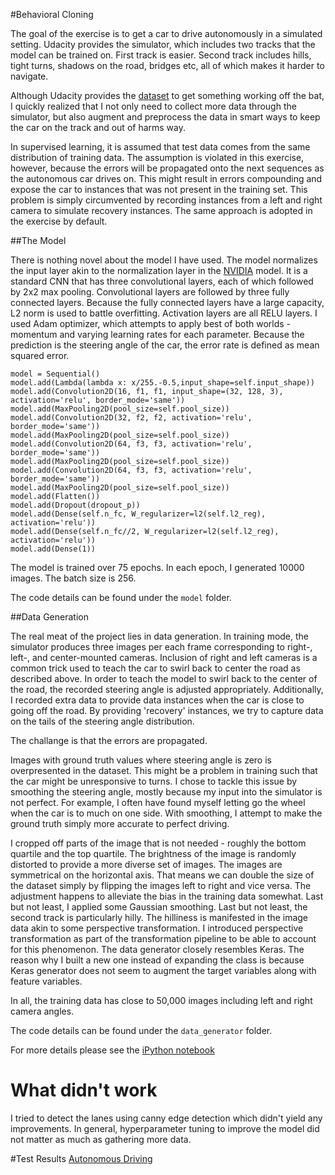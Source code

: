 #Behavioral Cloning

The goal of the exercise is to get a car to drive autonomously in a simulated setting. Udacity provides the simulator, which includes two tracks that the model can be trained on. First track is easier. Second track includes hills, tight turns, shadows on the road, bridges etc, all of which makes it harder to navigate.

Although Udacity provides the [dataset](https://d17h27t6h515a5.cloudfront.net/topher/2016/December/584f6edd_data/data.zip) to get something working off the bat, I quickly realized that I not only need to collect more data through the simulator, but also augment and preprocess the data in smart ways to keep the car on the track and out of harms way.

In supervised learning, it is assumed that test data comes from the same distribution of training data. The assumption is violated in this exercise, however, because the errors will be propagated onto the next sequences as the autonomous car drives on. This might result in errors compounding and expose the car to instances that was not present in the training set. This problem is simply circumvented by recording instances from a left and right camera to simulate recovery instances. The same approach is adopted in the exercise by default.


##The Model

There is nothing novel about the model I have used. The model normalizes the input layer akin to the normalization layer in the [NVIDIA](https://arxiv.org/abs/1604.07316) model. It is a standard CNN that has three convolutional layers, each of which followed by 2x2 max pooling. Convolutional layers are followed by three fully connected layers. Because the fully connected layers have a large capacity, L2 norm is used to battle overfitting. Activation layers are all RELU layers. I used Adam optimizer, which attempts to apply best of both worlds - momentum and varying learning rates for each parameter. Because the prediction is the steering angle of the car, the error rate is defined as mean squared error.

```
model = Sequential()
model.add(Lambda(lambda x: x/255.-0.5,input_shape=self.input_shape))
model.add(Convolution2D(16, f1, f1, input_shape=(32, 128, 3), activation='relu', border_mode='same'))
model.add(MaxPooling2D(pool_size=self.pool_size))
model.add(Convolution2D(32, f2, f2, activation='relu', border_mode='same'))
model.add(MaxPooling2D(pool_size=self.pool_size))
model.add(Convolution2D(64, f3, f3, activation='relu', border_mode='same'))
model.add(MaxPooling2D(pool_size=self.pool_size))
model.add(Convolution2D(64, f3, f3, activation='relu', border_mode='same'))
model.add(MaxPooling2D(pool_size=self.pool_size))
model.add(Flatten())
model.add(Dropout(dropout_p))
model.add(Dense(self.n_fc, W_regularizer=l2(self.l2_reg), activation='relu'))
model.add(Dense(self.n_fc//2, W_regularizer=l2(self.l2_reg), activation='relu'))
model.add(Dense(1))
```

The model is trained over 75 epochs. In each epoch, I generated 10000 images. The batch size is 256.

The code details can be found under the `model` folder.

##Data Generation

The real meat of the project lies in data generation. In training mode, the simulator produces three images per each frame corresponding to right-, left-, and center-mounted cameras. Inclusion of right and left cameras is a common trick used to teach the car to swirl back to center the road as described above. In order to teach the model to swirl back to the center of the road, the recorded steering angle is adjusted appropriately. Additionally, I recorded extra data to provide data instances when the car is close to going off the road. By providing 'recovery' instances, we try to capture data on the tails of the steering angle distribution.

The challange is that the errors are propagated.

Images with ground truth values where steering angle is zero is overpresented in the dataset. This might be a problem in training such that the car might be unresponsive to turns. I chose to tackle this issue by smoothing the steering angle, mostly because my input into the simulator is not perfect. For example, I often have found myself letting go the wheel when the car is to much on one side. With smoothing, I attempt to make the ground truth simply more accurate to perfect driving.

I cropped off parts of the image that is not needed - roughly the bottom quartile and the top quartile. The brightness of the image is randomly distorted to provide a more diverse set of images. The images are symmetrical on the horizontal axis. That means we can double the size of the dataset simply by flipping the images left to right and vice versa. The adjustment happens to alleviate the bias in the training data somewhat. Last but not least, I applied some Gaussian smoothing. Last but not least, the second track is particularly hilly. The hilliness is manifested in the image data akin to some perspective transformation. I introduced perspective transformation as part of the transformation pipeline to be able to account for this phenomenon. The data generator closely resembles Keras. The reason why I built a new one instead of expanding the class is because Keras generator does not seem to augment the target variables along with feature variables.

In all, the training data has close to 50,000 images including left and right camera angles.

The code details can be found under the `data_generator` folder.

For more details please see the [iPython notebook](https://github.com/dzorlu/sdc/blob/master/behavioral_cloning/Behavioral%20Cloning.ipynb)

# What didn't work
I tried to detect the lanes using canny edge detection which didn't yield any improvements. In general, hyperparameter tuning to improve the model did not matter as much as gathering more data.


#Test Results
[Autonomous Driving](https://youtu.be/cegzGI5gkuw)
